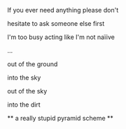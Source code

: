 If you ever need anything please don't

hesitate to ask someone else first

I'm too busy acting like I'm not na&iuml;ive

...

out of the ground

into the sky

out of the sky

into the dirt


** a really stupid pyramid scheme **
